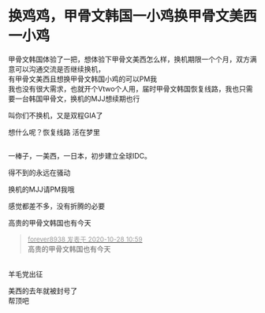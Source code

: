# 换鸡鸡，甲骨文韩国一小鸡换甲骨文美西一小鸡


甲骨文韩国体验了一把，想体验下甲骨文美西怎么样，换机期限一个个月，双方满意可以沟通交流是否继续换机，<br />
有甲骨文美西且想换甲骨文韩国小鸡的可以PM我<br />
我也没有很大需求，也就开个Vtwo个人用，届时甲骨文韩国恢复线路，我也只需要一台韩国甲骨文，换机的MJJ想续期也行

叫你们不换机，又是双程GIA了<img src="static/image/smiley/default/lol.gif" smilieid="12" border="0" alt="" />

想什么呢？恢复线路 活在梦里

<img src="static/image/smiley/default/victory.gif" smilieid="14" border="0" alt="" />

一棒子，一美西，一日本，初步建立全球IDC。

得不到的永远在骚动 

换机的MJJ请PM我哦

感觉都差不多，没有折腾的必要

高贵的甲骨文韩国也有今天

<div class="quote"><blockquote><font size="2"><a href="https://www.hostloc.com/forum.php?mod=redirect&amp;goto=findpost&amp;pid=9363028&amp;ptid=759275" target="_blank"><font color="#999999">forever8938 发表于 2020-10-28 10:59</font></a></font><br />
高贵的甲骨文韩国也有今天</blockquote></div><br />
羊毛党出征

美西的去年就被封号了<br />
帮顶吧<img id="aimg_kVCem" onclick="zoom(this, this.src, 0, 0, 0)" class="zoom" src="https://cdn.jsdelivr.net/gh/hishis/forum-master/public/images/patch.gif" onmouseover="img_onmouseoverfunc(this)" onload="thumbImg(this)" border="0" alt="" />
